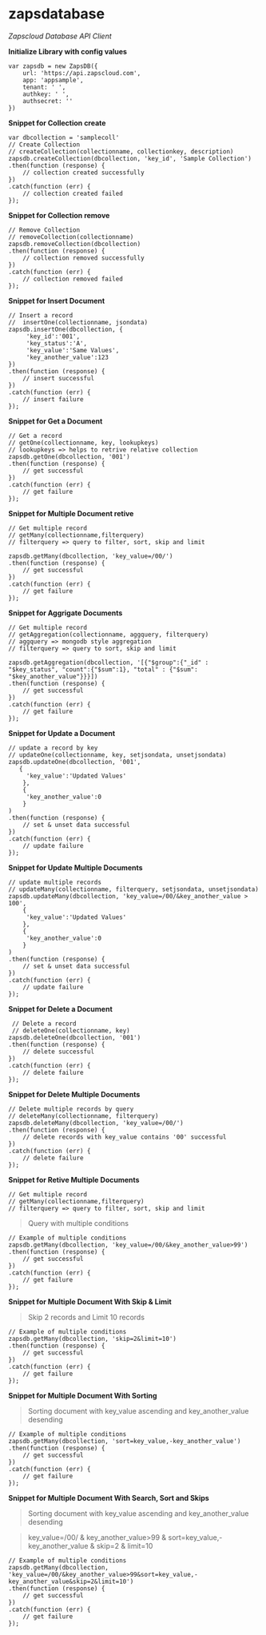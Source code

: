 # zapsdatabase
_Zapscloud Database API Client_

**Initialize Library with config values**
    
    var zapsdb = new ZapsDB({
        url: 'https://api.zapscloud.com',
        app: 'appsample',
        tenant: ' ',
        authkey: ' ',
        authsecret: ''
    })
    
**Snippet for Collection create**

    var dbcollection = 'samplecoll'
    // Create Collection
    // createCollection(collectionname, collectionkey, description)
    zapsdb.createCollection(dbcollection, 'key_id', 'Sample Collection')
    .then(function (response) {
        // collection created successfully
    })
    .catch(function (err) {
        // collection created failed
    });
    
**Snippet for Collection remove**

    // Remove Collection
    // removeCollection(collectionname)
    zapsdb.removeCollection(dbcollection)
    .then(function (response) {
        // collection removed successfully
    })
    .catch(function (err) {
        // collection removed failed
    });
    

**Snippet for Insert Document**

    // Insert a record
    //  insertOne(collectionname, jsondata)
    zapsdb.insertOne(dbcollection, {
         'key_id':'001',
         'key_status':'A',
         'key_value':'Same Values',
         'key_another_value':123
    })
    .then(function (response) {
        // insert successful
    })
    .catch(function (err) {
        // insert failure 
    });


**Snippet for Get a Document**

    // Get a record
    // getOne(collectionname, key, lookupkeys)
    // lookupkeys => helps to retrive relative collection
    zapsdb.getOne(dbcollection, '001')
    .then(function (response) {
        // get successful
    })
    .catch(function (err) {
        // get failure 
    });


**Snippet for Multiple Document retive**

    // Get multiple record
    // getMany(collectionname,filterquery)
    // filterquery => query to filter, sort, skip and limit

    zapsdb.getMany(dbcollection, 'key_value=/00/')
    .then(function (response) {
        // get successful
    })
    .catch(function (err) {
        // get failure 
    });

**Snippet for Aggrigate Documents**

    // Get multiple record
    // getAggregation(collectionname, aggquery, filterquery)
    // aggquery => mongodb style aggregation
    // filterquery => query to sort, skip and limit

    zapsdb.getAggregation(dbcollection, '[{"$group":{"_id" : "$key_status", "count":{"$sum":1}, "total" : {"$sum": "$key_another_value"}}}])
    .then(function (response) {
        // get successful
    })
    .catch(function (err) {
        // get failure 
    });

**Snippet for Update a Document**

    // update a record by key
    // updateOne(collectionname, key, setjsondata, unsetjsondata)
    zapsdb.updateOne(dbcollection, '001', 
	   {
         'key_value':'Updated Values'
        },
		{
         'key_another_value':0
        }
    )
    .then(function (response) {
        // set & unset data successful
    })
    .catch(function (err) {
        // update failure 
    });

**Snippet for Update Multiple Documents**

    // update multiple records
    // updateMany(collectionname, filterquery, setjsondata, unsetjsondata)
    zapsdb.updateMany(dbcollection, 'key_value=/00/&key_another_value > 100', 
        {
         'key_value':'Updated Values'
        },
        {
         'key_another_value':0
        }
    )
    .then(function (response) {
        // set & unset data successful
    })
    .catch(function (err) {
        // update failure 
    });

**Snippet for Delete a Document**

     // Delete a record
     // deleteOne(collectionname, key)
    zapsdb.deleteOne(dbcollection, '001')
    .then(function (response) {
        // delete successful
    })
    .catch(function (err) {
        // delete failure 
    });


**Snippet for Delete Multiple Documents**

    // Delete multiple records by query
    // deleteMany(collectionname, filterquery)
    zapsdb.deleteMany(dbcollection, 'key_value=/00/')
    .then(function (response) {
        // delete records with key_value contains '00' successful
    })
    .catch(function (err) {
        // delete failure 
    });

**Snippet for Retive Multiple Documents**

    // Get multiple record
    // getMany(collectionname,filterquery)
    // filterquery => query to filter, sort, skip and limit

> Query with multiple conditions

    // Example of multiple conditions
    zapsdb.getMany(dbcollection, 'key_value=/00/&key_another_value>99')
    .then(function (response) {
        // get successful
    })
    .catch(function (err) {
        // get failure 
    });

**Snippet for Multiple Document With Skip & Limit**
> Skip 2 records and Limit 10 records

    // Example of multiple conditions
    zapsdb.getMany(dbcollection, 'skip=2&limit=10')
    .then(function (response) {
        // get successful
    })
    .catch(function (err) {
        // get failure 
    });

**Snippet for Multiple Document With Sorting**
> Sorting document with key_value ascending and key_another_value desending

    // Example of multiple conditions
    zapsdb.getMany(dbcollection, 'sort=key_value,-key_another_value')
    .then(function (response) {
        // get successful
    })
    .catch(function (err) {
        // get failure 
    });

**Snippet for Multiple Document With Search, Sort and Skips**
> Sorting document with key_value ascending and key_another_value desending

> key_value=/00/ & key_another_value>99 & 
> sort=key_value,-key_another_value & 
> skip=2 & limit=10

    // Example of multiple conditions
    zapsdb.getMany(dbcollection, 'key_value=/00/&key_another_value>99&sort=key_value,-key_another_value&skip=2&limit=10')
    .then(function (response) {
        // get successful
    })
    .catch(function (err) {
        // get failure 
    });


